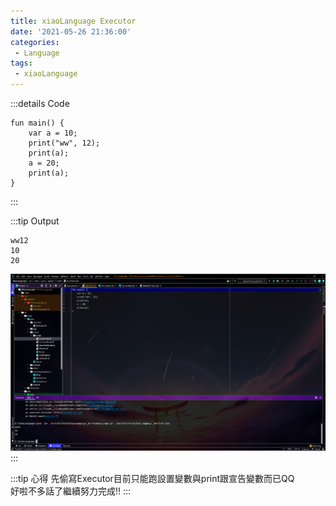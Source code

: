 ```yaml
---
title: xiaoLanguage Executor
date: '2021-05-26 21:36:00'
categories:
 - Language
tags:
 - xiaoLanguage
---
```


:::details Code
```
fun main() {
    var a = 10;
    print("ww", 12);
    print(a);
    a = 20;
    print(a);
}
```
:::

:::tip Output
```
ww12
10
20
```
![就是圖片別懷疑](./image/code-15.png)
:::

:::tip 心得
先偷寫Executor目前只能跑設置變數與print跟宣告變數而已QQ <br>
好啦不多話了繼續努力完成!!
:::